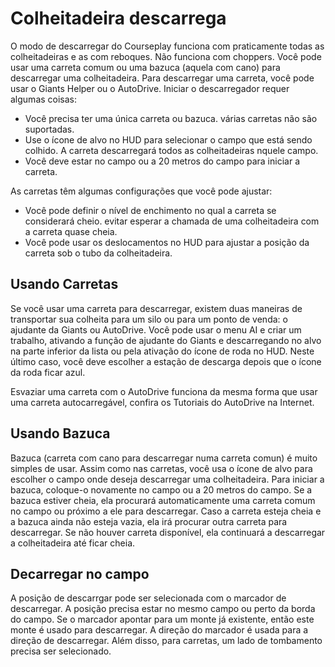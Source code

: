 # Colheitadeira descarrega


O modo de descarregar do Courseplay funciona com praticamente todas as colheitadeiras e as com reboques.
Não funciona com choppers.
Você pode usar uma carreta comum ou uma bazuca (aquela com cano) para descarregar uma colheitadeira.
Para descarregar uma carreta, você pode usar o Giants Helper ou o AutoDrive.
Iniciar o descarregador requer algumas coisas:
- Você precisa ter uma única carreta ou bazuca. várias carretas não são suportadas.
- Use o ícone de alvo no HUD para selecionar o campo que está sendo colhido. A carreta descarregará todos as colheitadeiras nquele campo.
- Você deve estar no campo ou a 20 metros do campo para iniciar a carreta.

As carretas têm algumas configurações que você pode ajustar:
- Você pode definir o nível de enchimento no qual a carreta se considerará cheio. 
evitar esperar a chamada de uma colheitadeira com a carreta quase cheia.
- Você pode usar os deslocamentos no HUD para ajustar a posição da carreta sob o tubo da colheitadeira.



## Usando Carretas


Se você usar uma carreta para descarregar, existem duas maneiras de transportar sua colheita para um silo ou para um ponto de venda: o ajudante da Giants
ou AutoDrive.
Você pode usar o menu AI e criar um trabalho, ativando a função de ajudante do Giants e descarregando no alvo 
na parte inferior da lista ou pela ativação do ícone de roda no HUD.
Neste último caso, você deve escolher a estação de descarga depois que o ícone da roda ficar azul.

Esvaziar uma carreta com o AutoDrive funciona da mesma forma que usar uma carreta autocarregável, confira os Tutoriais do AutoDrive na Internet.


## Usando Bazuca


Bazuca (carreta com cano para descarregar numa carreta comun) é muito simples de usar.
Assim como nas carretas, você usa o ícone de alvo para escolher o campo onde deseja descarregar uma colheitadeira.
Para iniciar a bazuca, coloque-o novamente no campo ou a 20 metros do campo.
Se a bazuca estiver cheia, ela procurará automaticamente uma carreta comum no campo ou próximo a ele para descarregar.
Caso a carreta esteja cheia e a bazuca ainda não esteja vazia, ela irá procurar outra carreta para descarregar.
Se não houver carreta disponível, ela continuará a descarregar a colheitadeira até ficar cheia.


## Decarregar no campo


A posição de descarrgar pode ser selecionada com o marcador de descarregar.
A posição precisa estar no mesmo campo ou perto da borda do campo.
Se o marcador apontar para um monte já existente,
então este monte é usado para descarregar.
A direção do marcador é usada para a direção de descarregar.
Além disso, para carretas, um lado de tombamento precisa ser selecionado.


